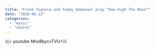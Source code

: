 ```yaml
---
title: "Frank Vignola and Tommy Emmanuel play “How High The Moon”"
date: "2010-06-13"
categories:
  - "music"
  - "shares"
---
```


<div style="width: 70vw;">{{< youtube Nho8bycvTVU>}}</div>
